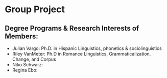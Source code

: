 # Group Project

## Degree Programs & Research Interests of Members:
- Julian Vargo: Ph.D. in Hispanic Linguistics, phonetics & sociolinguistics
- Riley VanMeter: Ph.D in Romance Linguistics, Grammaticalization, Change, and Corpus
- Niko Schwarz:
- Regina Ebo:
